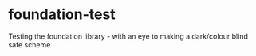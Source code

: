 foundation-test
===============

Testing the foundation library - with an eye to making a dark/colour blind safe scheme
